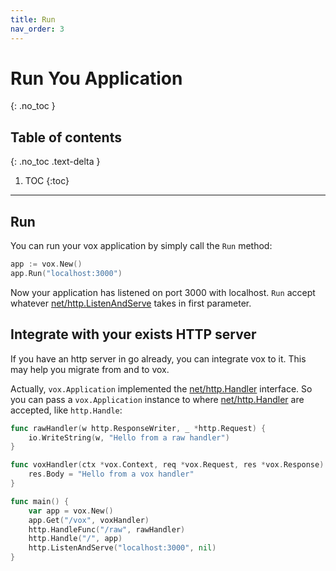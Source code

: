 ```yaml
---
title: Run
nav_order: 3
---
```


# Run You Application
{: .no_toc }

## Table of contents
{: .no_toc .text-delta }

1. TOC
{:toc}

---

## Run

You can run your vox application by simply call the `Run` method:

```go
app := vox.New()
app.Run("localhost:3000")
```

Now your application has listened on port 3000 with localhost. `Run` accept whatever [net/http.ListenAndServe](https://golang.org/pkg/net/http/#ListenAndServe) takes in first parameter.

## Integrate with your exists HTTP server

If you have an http server in go already, you can integrate vox to it. This may help you migrate from and to vox.

Actually, `vox.Application` implemented the [net/http.Handler](https://golang.org/pkg/net/http/#Handler) interface. So you can pass a `vox.Application` instance to where [net/http.Handler](https://golang.org/pkg/net/http/#Handler) are accepted, like `http.Handle`:

```go
func rawHandler(w http.ResponseWriter, _ *http.Request) {
    io.WriteString(w, "Hello from a raw handler")
}

func voxHandler(ctx *vox.Context, req *vox.Request, res *vox.Response) {
    res.Body = "Hello from a vox handler"
}

func main() {
    var app = vox.New()
    app.Get("/vox", voxHandler)
    http.HandleFunc("/raw", rawHandler)
    http.Handle("/", app)
    http.ListenAndServe("localhost:3000", nil)
}
```